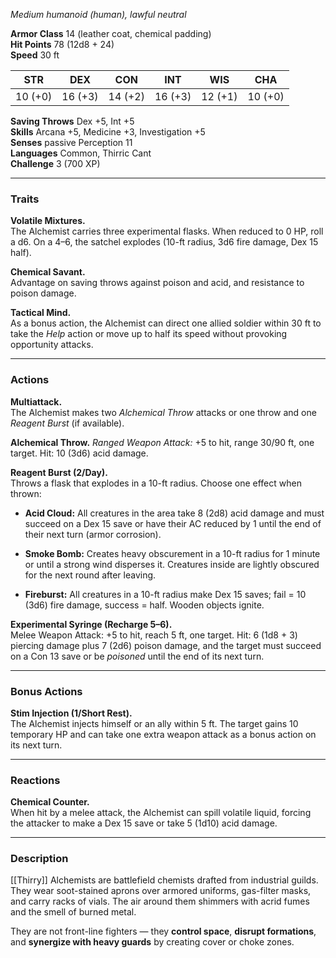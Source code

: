 _Medium humanoid (human), lawful neutral_

**Armor Class** 14 (leather coat, chemical padding)  
**Hit Points** 78 (12d8 + 24)  
**Speed** 30 ft

|STR|DEX|CON|INT|WIS|CHA|
|---|---|---|---|---|---|
|10 (+0)|16 (+3)|14 (+2)|16 (+3)|12 (+1)|10 (+0)|

**Saving Throws** Dex +5, Int +5  
**Skills** Arcana +5, Medicine +3, Investigation +5  
**Senses** passive Perception 11  
**Languages** Common, Thirric Cant  
**Challenge** 3 (700 XP)

---

### Traits

**Volatile Mixtures.**  
The Alchemist carries three experimental flasks. When reduced to 0 HP, roll a d6. On a 4–6, the satchel explodes (10-ft radius, 3d6 fire damage, Dex 15 half).

**Chemical Savant.**  
Advantage on saving throws against poison and acid, and resistance to poison damage.

**Tactical Mind.**  
As a bonus action, the Alchemist can direct one allied soldier within 30 ft to take the _Help_ action or move up to half its speed without provoking opportunity attacks.

---

### Actions

**Multiattack.**  
The Alchemist makes two _Alchemical Throw_ attacks or one throw and one _Reagent Burst_ (if available).

**Alchemical Throw.** _Ranged Weapon Attack:_ +5 to hit, range 30/90 ft, one target. Hit: 10 (3d6) acid damage.

**Reagent Burst (2/Day).**  
Throws a flask that explodes in a 10-ft radius. Choose one effect when thrown:

- **Acid Cloud:** All creatures in the area take 8 (2d8) acid damage and must succeed on a Dex 15 save or have their AC reduced by 1 until the end of their next turn (armor corrosion).
    
- **Smoke Bomb:** Creates heavy obscurement in a 10-ft radius for 1 minute or until a strong wind disperses it. Creatures inside are lightly obscured for the next round after leaving.
    
- **Fireburst:** All creatures in a 10-ft radius make Dex 15 saves; fail = 10 (3d6) fire damage, success = half. Wooden objects ignite.
    

**Experimental Syringe (Recharge 5–6).**  
Melee Weapon Attack: +5 to hit, reach 5 ft, one target. Hit: 6 (1d8 + 3) piercing damage plus 7 (2d6) poison damage, and the target must succeed on a Con 13 save or be _poisoned_ until the end of its next turn.

---

### Bonus Actions

**Stim Injection (1/Short Rest).**  
The Alchemist injects himself or an ally within 5 ft. The target gains 10 temporary HP and can take one extra weapon attack as a bonus action on its next turn.

---

### Reactions

**Chemical Counter.**  
When hit by a melee attack, the Alchemist can spill volatile liquid, forcing the attacker to make a Dex 15 save or take 5 (1d10) acid damage.

---

### Description

[[Thirry]] Alchemists are battlefield chemists drafted from industrial guilds. They wear soot-stained aprons over armored uniforms, gas-filter masks, and carry racks of vials. The air around them shimmers with acrid fumes and the smell of burned metal.

They are not front-line fighters — they **control space**, **disrupt formations**, and **synergize with heavy guards** by creating cover or choke zones.